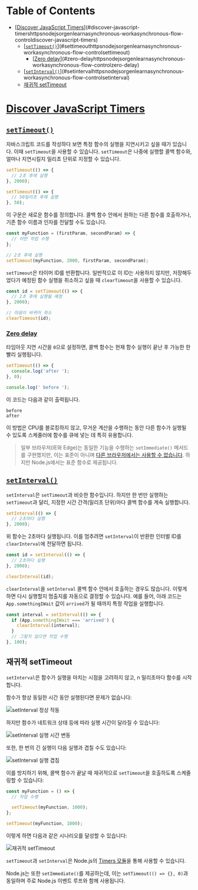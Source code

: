 # Table of Contents

- [[Discover JavaScript Timers](https://nodejs.org/en/learn/asynchronous-work/asynchronous-flow-control#discover-javascript-timers)](#discover-javascript-timershttpsnodejsorgenlearnasynchronous-workasynchronous-flow-controldiscover-javascript-timers)
  - [[`setTimeout()`](https://nodejs.org/en/learn/asynchronous-work/asynchronous-flow-control#settimeout)](#settimeouthttpsnodejsorgenlearnasynchronous-workasynchronous-flow-controlsettimeout)
    - [[Zero delay](https://nodejs.org/en/learn/asynchronous-work/asynchronous-flow-control#zero-delay)](#zero-delayhttpsnodejsorgenlearnasynchronous-workasynchronous-flow-controlzero-delay)
  - [[`setInterval()`](https://nodejs.org/en/learn/asynchronous-work/asynchronous-flow-control#setinterval)](#setintervalhttpsnodejsorgenlearnasynchronous-workasynchronous-flow-controlsetinterval)
  - [재귀적 setTimeout](#재귀적-settimeout)

# [Discover JavaScript Timers](https://nodejs.org/en/learn/asynchronous-work/asynchronous-flow-control#discover-javascript-timers)





## [`setTimeout()`](https://nodejs.org/en/learn/asynchronous-work/asynchronous-flow-control#settimeout)

자바스크립트 코드를 작성하다 보면 특정 함수의 실행을 지연시키고 싶을 때가 있습니다. 이때 `setTimeout`을 사용할 수 있습니다. `setTimeout`은 나중에 실행할 콜백 함수와, 얼마나 지연시킬지 밀리초 단위로 지정할 수 있습니다.

```javascript
setTimeout(() => {
  // 2초 후에 실행
}, 2000);

setTimeout(() => {
  // 50밀리초 후에 실행
}, 50);
```

이 구문은 새로운 함수를 정의합니다. 콜백 함수 안에서 원하는 다른 함수를 호출하거나, 기존 함수 이름과 인자를 전달할 수도 있습니다.

```javascript
const myFunction = (firstParam, secondParam) => {
  // 어떤 작업 수행
};

// 2초 후에 실행
setTimeout(myFunction, 2000, firstParam, secondParam);
```

`setTimeout`은 타이머 ID를 반환합니다. 일반적으로 이 ID는 사용하지 않지만, 저장해두었다가 예정된 함수 실행을 취소하고 싶을 때 `clearTimeout`을 사용할 수 있습니다.

```javascript
const id = setTimeout(() => {
  // 2초 후에 실행될 예정
}, 2000);

// 마음이 바뀌어 취소
clearTimeout(id);
```


### [Zero delay](https://nodejs.org/en/learn/asynchronous-work/asynchronous-flow-control#zero-delay)

타임아웃 지연 시간을 `0`으로 설정하면, 콜백 함수는 현재 함수 실행이 끝난 후 가능한 한 빨리 실행됩니다.

```javascript
setTimeout(() => {
  console.log('after ');
}, 0);

console.log(' before ');
```

이 코드는 다음과 같이 출력됩니다.

```
before
after
```

이 방법은 CPU를 블로킹하지 않고, 무거운 계산을 수행하는 동안 다른 함수가 실행될 수 있도록 스케줄러에 함수를 큐에 넣는 데 특히 유용합니다.

> 일부 브라우저(IE와 Edge)는 동일한 기능을 수행하는 `setImmediate()` 메서드를 구현했지만, 이는 표준이 아니며 [다른 브라우저에서는 사용할 수 없습니다](https://caniuse.com/#feat=setimmediate). 하지만 Node.js에서는 표준 함수로 제공됩니다.


## [`setInterval()`](https://nodejs.org/en/learn/asynchronous-work/asynchronous-flow-control#setinterval)

`setInterval`은 `setTimeout`과 비슷한 함수입니다. 하지만 한 번만 실행하는 `setTimeout`과 달리, 지정한 시간 간격(밀리초 단위)마다 콜백 함수를 계속 실행합니다.

```javascript
setInterval(() => {
  // 2초마다 실행
}, 2000);
```

위 함수는 2초마다 실행됩니다. 이를 멈추려면 `setInterval`이 반환한 인터벌 ID를 `clearInterval`에 전달하면 됩니다.

```javascript
const id = setInterval(() => {
  // 2초마다 실행
}, 2000);

clearInterval(id);
```

`clearInterval`을 `setInterval` 콜백 함수 안에서 호출하는 경우도 많습니다. 이렇게 하면 다시 실행할지 멈출지를 자동으로 결정할 수 있습니다. 예를 들어, 아래 코드는 `App.somethingIWait` 값이 `arrived`가 될 때까지 특정 작업을 실행합니다.

```javascript
const interval = setInterval(() => {
  if (App.somethingIWait === 'arrived') {
    clearInterval(interval);
  }
  // 그렇지 않으면 작업 수행
}, 100);
```


## 재귀적 setTimeout

`setInterval`은 함수가 실행을 마치는 시점을 고려하지 않고, n 밀리초마다 함수를 시작합니다.

함수가 항상 동일한 시간 동안 실행된다면 문제가 없습니다:

![setInterval 정상 작동](https://nodejs.org/_next/image?url=%2Fstatic%2Fimages%2Flearn%2Fjavascript-timers%2Fsetinterval-ok.png&w=3840&q=75)

하지만 함수가 네트워크 상태 등에 따라 실행 시간이 달라질 수 있습니다:

![setInterval 실행 시간 변동](https://nodejs.org/_next/image?url=%2Fstatic%2Fimages%2Flearn%2Fjavascript-timers%2Fsetinterval-varying-duration.png&w=3840&q=75)

또한, 한 번의 긴 실행이 다음 실행과 겹칠 수도 있습니다:

![setInterval 실행 겹침](https://nodejs.org/_next/image?url=%2Fstatic%2Fimages%2Flearn%2Fjavascript-timers%2Fsetinterval-overlapping.png&w=3840&q=75)

이를 방지하기 위해, 콜백 함수가 끝날 때 재귀적으로 `setTimeout`을 호출하도록 스케줄링할 수 있습니다:

```javascript
const myFunction = () => {
  // 작업 수행

  setTimeout(myFunction, 1000);
};

setTimeout(myFunction, 1000);
```

이렇게 하면 다음과 같은 시나리오를 달성할 수 있습니다:

![재귀적 setTimeout](https://nodejs.org/_next/image?url=%2Fstatic%2Fimages%2Flearn%2Fjavascript-timers%2Frecursive-settimeout.png&w=3840&q=75)

`setTimeout`과 `setInterval`은 Node.js의 [Timers 모듈](https://nodejs.org/api/timers.html)을 통해 사용할 수 있습니다.

Node.js는 또한 `setImmediate()`를 제공하는데, 이는 `setTimeout(() => {}, 0)`과 동일하며 주로 Node.js 이벤트 루프와 함께 사용됩니다.


